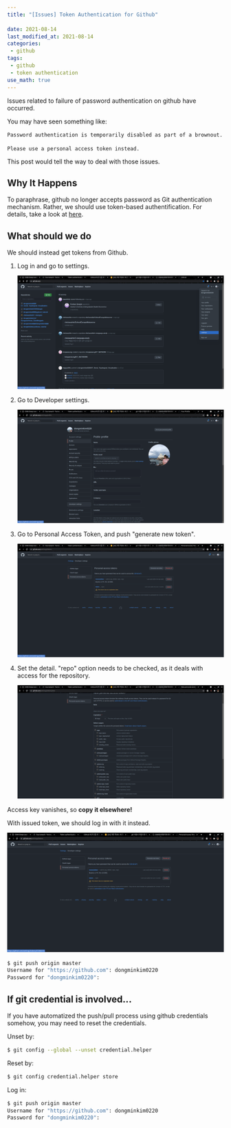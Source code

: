 ```yaml
---
title: "[Issues] Token Authentication for Github"

date: 2021-08-14
last_modified_at: 2021-08-14
categories: 
 - github
tags:
 - github
 - token authentication
use_math: true
---
```




Issues related to failure of password authentication on github have occurred.

You may have seen something like:

```
Password authentication is temporarily disabled as part of a brownout. 

Please use a personal access token instead.
```

This post would tell the way to deal with those issues.



## Why It Happens

To paraphrase, github no longer accepts password as Git authentication mechanism. Rather, we should use token-based authentification. For details, take a look at [here](https://github.blog/2020-12-15-token-authentication-requirements-for-git-operations/).



## What should we do

We should instead get tokens from Github.

1. Log in and go to settings.

   ![settings](../../assets/images/issue/0814_github_auth_token/settings)

2. Go to Developer settings.

   ![devset](../../assets/images/issue/0814_github_auth_token/devset)

3. Go to Personal Access Token, and push "generate new token".

   ![token](../../assets/images/issue/0814_github_auth_token/token)

4. Set the detail. "repo" option needs to be checked, as it deals with access for the repository. 

   ![tokendetail](../../assets/images/issue/0814_github_auth_token/tokendetail)

Access key vanishes, so **copy it elsewhere!**

With issued token, we should log in with it instead. 

![mytoken](../../assets/images/issue/0814_github_auth_token/mytoken)

```bash
$ git push origin master
Username for "https://github.com": dongminkim0220
Password for "dongminkim0220": 
```



## If git credential is involved...

If you have automatized the push/pull process using github credentials somehow, you may need to reset the credentials.

Unset by:

```bash
$ git config --global --unset credential.helper
```

Reset by:

```bash
$ git config credential.helper store
```

Log in:

```bash
$ git push origin master
Username for "https://github.com": dongminkim0220
Password for "dongminkim0220": 
```

